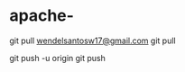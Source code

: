 # apache-
git pull <remote> wendelsantosw17@gmail.com
git pull <remote>


git push -u origin <nome-do-branch>
git push <remote> <nome-do-branch>
